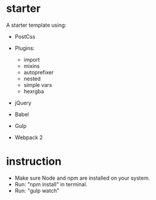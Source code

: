 # starter
A starter template using:
  - PostCss
   - Plugins:
     - import
     - mixins
     - autoprefixer
     - nested
     - simple vars
     - hexrgba
     
  - jQuery
  - Babel
  - Gulp
  - Webpack 2
 
# instruction
- Make sure Node and npm are installed on your system.
- Run: "npm install" in terminal.
- Run: "gulp watch"
